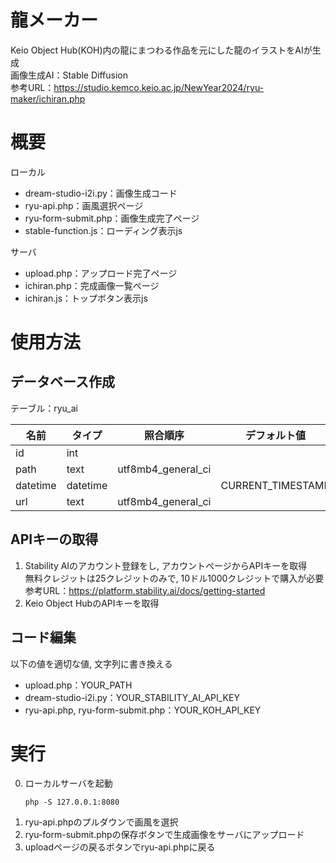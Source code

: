 # 龍メーカー
Keio Object Hub(KOH)内の龍にまつわる作品を元にした龍のイラストをAIが生成<br>
画像生成AI：Stable Diffusion<br>
参考URL：https://studio.kemco.keio.ac.jp/NewYear2024/ryu-maker/ichiran.php

# 概要
ローカル
- dream-studio-i2i.py：画像生成コード
- ryu-api.php：画風選択ページ
- ryu-form-submit.php：画像生成完了ページ
- stable-function.js：ローディング表示js

サーバ
- upload.php：アップロード完了ページ
- ichiran.php：完成画像一覧ページ
- ichiran.js：トップボタン表示js

# 使用方法
## データベース作成
テーブル：ryu_ai

| 名前 | タイプ | 照合順序 | デフォルト値 | その他 |  
| -------- | -------- | ------------------ | ----------------- | -------------- |
|    id    |   int    |  　|  | AUTO_INCREMENT |
|   path   |   text   | utf8mb4_general_ci |  |  |
| datetime | datetime |  | CURRENT_TIMESTAMP |  |
|   url    |   text   | utf8mb4_general_ci |  |  |

## APIキーの取得
1. Stability AIのアカウント登録をし, アカウントページからAPIキーを取得<br>
無料クレジットは25クレジットのみで, 10ドル1000クレジットで購入が必要<br>
参考URL：https://platform.stability.ai/docs/getting-started
2. Keio Object HubのAPIキーを取得

## コード編集
以下の値を適切な値, 文字列に書き換える
- upload.php：YOUR_PATH
- dream-studio-i2i.py：YOUR_STABILITY_AI_API_KEY
- ryu-api.php, ryu-form-submit.php：YOUR_KOH_API_KEY

# 実行
0. ローカルサーバを起動
   ```
   php -S 127.0.0.1:8080
   ```
1. ryu-api.phpのプルダウンで画風を選択
2. ryu-form-submit.phpの保存ボタンで生成画像をサーバにアップロード
3. uploadページの戻るボタンでryu-api.phpに戻る
